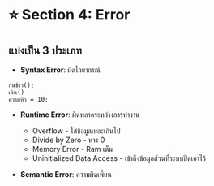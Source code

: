 # :star: Section 4: Error

## แบ่งเป็น 3 ประเภท
- **Syntax Error**: ผิดไวยากรณ์
```
กนข้าว();
เดิน()
ความหิว = 10;
```
- **Runtime Error**: ผิดพลาดระหว่างการทำงาน
  * Overflow - ใส่ข้อมูลเยอะเกินไป
  * Divide by Zero - หาร 0
  * Memory Error - Ram เต็ม
  * Uninitialized Data Access - เข้าถึงข้อมูลส่วนที่ระบบปิดเอาไว้
  
- **Semantic Error**: ความผิดเพี้ยน
